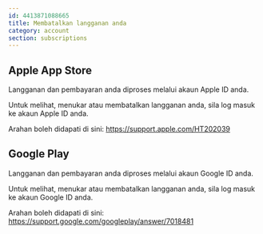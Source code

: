 ```yaml
---
id: 4413871088665
title: Membatalkan langganan anda
category: account
section: subscriptions
---
```

## Apple App Store

Langganan dan pembayaran anda diproses melalui akaun Apple ID anda.

Untuk melihat, menukar atau membatalkan langganan anda, sila log masuk ke akaun Apple ID anda. 

Arahan boleh didapati di sini: <https://support.apple.com/HT202039>

## Google Play

Langganan dan pembayaran anda diproses melalui akaun Google ID anda.

Untuk melihat, menukar atau membatalkan langganan anda, sila log masuk ke akaun Google ID anda.

Arahan boleh didapati di sini: <https://support.google.com/googleplay/answer/7018481>


